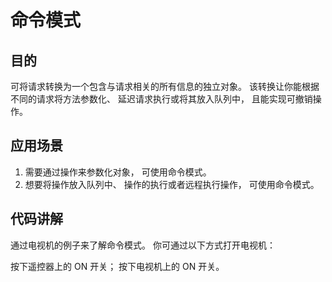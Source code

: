 # 命令模式

## 目的
可将请求转换为一个包含与请求相关的所有信息的独立对象。 该转换让你能根据不同的请求将方法参数化、 延迟请求执行或将其放入队列中， 且能实现可撤销操作。

## 应用场景
1. 需要通过操作来参数化对象， 可使用命令模式。
2. 想要将操作放入队列中、 操作的执行或者远程执行操作， 可使用命令模式。

## 代码讲解
通过电视机的例子来了解命令模式。 你可通过以下方式打开电视机：

按下遥控器上的 ON 开关；
按下电视机上的 ON 开关。